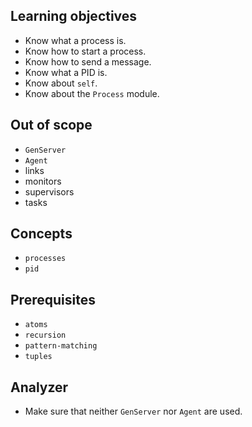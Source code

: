 ## Learning objectives

- Know what a process is.
- Know how to start a process.
- Know how to send a message.
- Know what a PID is.
- Know about `self`.
- Know about the `Process` module.

## Out of scope

- `GenServer`
- `Agent`
- links
- monitors
- supervisors
- tasks

## Concepts

- `processes`
- `pid`

## Prerequisites

- `atoms`
- `recursion`
- `pattern-matching`
- `tuples`

## Analyzer

- Make sure that neither `GenServer` nor `Agent` are used.
